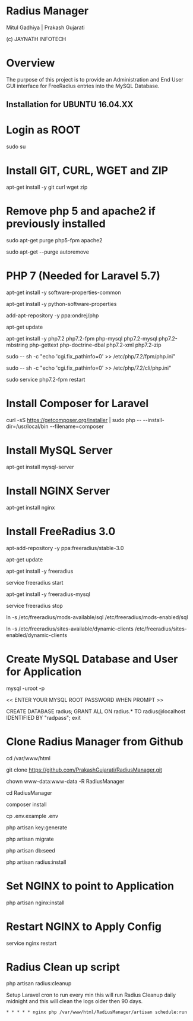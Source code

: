 # Radius Manager

Mitul Gadhiya | Prakash Gujarati

(c) JAYNATH INFOTECH

# Overview

The  purpose  of  this  project  is  to  provide  an  Administration  and  End  User  GUI  interface  for  FreeRadius  entries  into  the  MySQL  Database.

## Installation for UBUNTU 16.04.XX

# Login as ROOT

sudo su

# Install GIT, CURL, WGET and ZIP

apt-get install -y git curl wget zip

# Remove php 5 and apache2 if previously installed

sudo apt-get purge php5-fpm apache2

sudo apt-get --purge autoremove

# PHP 7 (Needed for Laravel 5.7)

apt-get install -y software-properties-common

apt-get install -y python-software-properties

add-apt-repository -y ppa:ondrej/php

apt-get update

apt-get install -y php7.2 php7.2-fpm php-mysql php7.2-mysql php7.2-mbstring php-gettext php-doctrine-dbal php7.2-xml php7.2-zip

sudo -- sh -c "echo 'cgi.fix_pathinfo=0' >> /etc/php/7.2/fpm/php.ini"

sudo -- sh -c "echo 'cgi.fix_pathinfo=0' >> /etc/php/7.2/cli/php.ini"

sudo service php7.2-fpm restart

# Install Composer for Laravel

curl -sS https://getcomposer.org/installer | sudo php -- --install-dir=/usr/local/bin --filename=composer

# Install MySQL Server

apt-get install mysql-server

# Install NGINX Server

apt-get install nginx

# Install FreeRadius 3.0

apt-add-repository -y ppa:freeradius/stable-3.0

apt-get update

apt-get install -y freeradius

service freeradius start

apt-get install -y freeradius-mysql

service freeradius stop

ln -s /etc/freeradius/mods-available/sql /etc/freeradius/mods-enabled/sql

ln -s /etc/freeradius/sites-available/dynamic-clients /etc/freeradius/sites-enabled/dynamic-clients

# Create MySQL Database and User for Application

mysql -uroot -p

<< ENTER YOUR MYSQL ROOT PASSWORD WHEN PROMPT >>

CREATE DATABASE radius;
GRANT ALL ON radius.* TO radius@localhost IDENTIFIED BY "radpass";
exit

# Clone Radius Manager from Github 

cd /var/www/html

git clone https://github.com/PrakashGujarati/RadiusManager.git 

chown www-data:www-data -R RadiusManager

cd RadiusManager

composer install

cp .env.example .env

php artisan key:generate

php artisan migrate

php artisan db:seed

php artisan radius:install

# Set NGINX to point to Application

php artisan nginx:install

# Restart NGINX to Apply Config

service nginx restart

# Radius Clean up script

php artisan radius:cleanup

Setup Laravel cron to run every min this will run Radius Cleanup daily midnight and this will clean the logs older then 90 days. 

`* * * * * nginx php /var/www/html/RadiusManager/artisan schedule:run`

